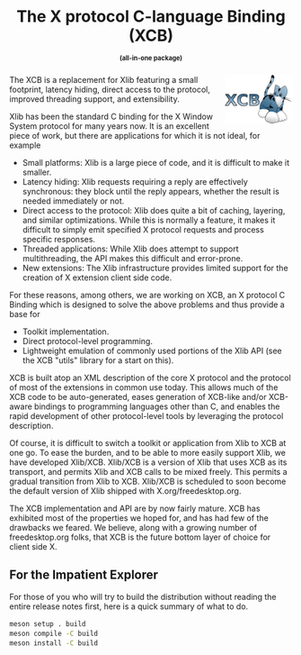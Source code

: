 <h1 align="center">The X protocol C-language Binding (XCB)<br/>
<span style="font-size:0.4em;">(all-in-one package)</span>
</h1>

<img src="doc/neko.png" width=120 align="right"/>

The XCB is a replacement for Xlib featuring a small footprint, latency hiding, direct access to the protocol, improved threading support, and extensibility.

Xlib has been the standard C binding for the X Window System protocol for many years now. It is an excellent piece of work, but there are applications for which it is not ideal, for example

 - Small platforms: Xlib is a large piece of code, and it is difficult to make it smaller.
 - Latency hiding: Xlib requests requiring a reply are effectively synchronous: they block until the reply appears, whether the result is needed immediately or not.
 - Direct access to the protocol: Xlib does quite a bit of caching, layering, and similar optimizations. While this is normally a feature, it makes it difficult to simply emit specified X protocol requests and process specific responses.
 - Threaded applications: While Xlib does attempt to support multithreading, the API makes this difficult and error-prone.
 - New extensions: The Xlib infrastructure provides limited support for the creation of X extension client side code.

For these reasons, among others, we are working on XCB, an X protocol C Binding which is designed to solve the above problems and thus provide a base for
 - Toolkit implementation.
 - Direct protocol-level programming.
 - Lightweight emulation of commonly used portions of the Xlib API (see the XCB "utils" library for a start on this).

XCB is built atop an XML description of the core X protocol and the protocol of most of the extensions in common use today. This allows much of the XCB code to be auto-generated, eases generation of XCB-like and/or XCB-aware bindings to programming languages other than C, and enables the rapid development of other protocol-level tools by leveraging the protocol description.

Of course, it is difficult to switch a toolkit or application from Xlib to XCB at one go. To ease the burden, and to be able to more easily support Xlib, we have developed Xlib/XCB. Xlib/XCB is a version of Xlib that uses XCB as its transport, and permits Xlib and XCB calls to be mixed freely. This permits a gradual transition from Xlib to XCB. Xlib/XCB is scheduled to soon become the default version of Xlib shipped with X.org/freedesktop.org.

The XCB implementation and API are by now fairly mature. XCB has exhibited most of the properties we hoped for, and has had few of the drawbacks we feared. We believe, along with a growing number of freedesktop.org folks, that XCB is the future bottom layer of choice for client side X.

## For the Impatient Explorer

For those of you who will try to build the distribution without reading the entire release notes first, here is a quick summary of what to do.

```sh
meson setup . build
meson compile -C build
meson install -C build
```